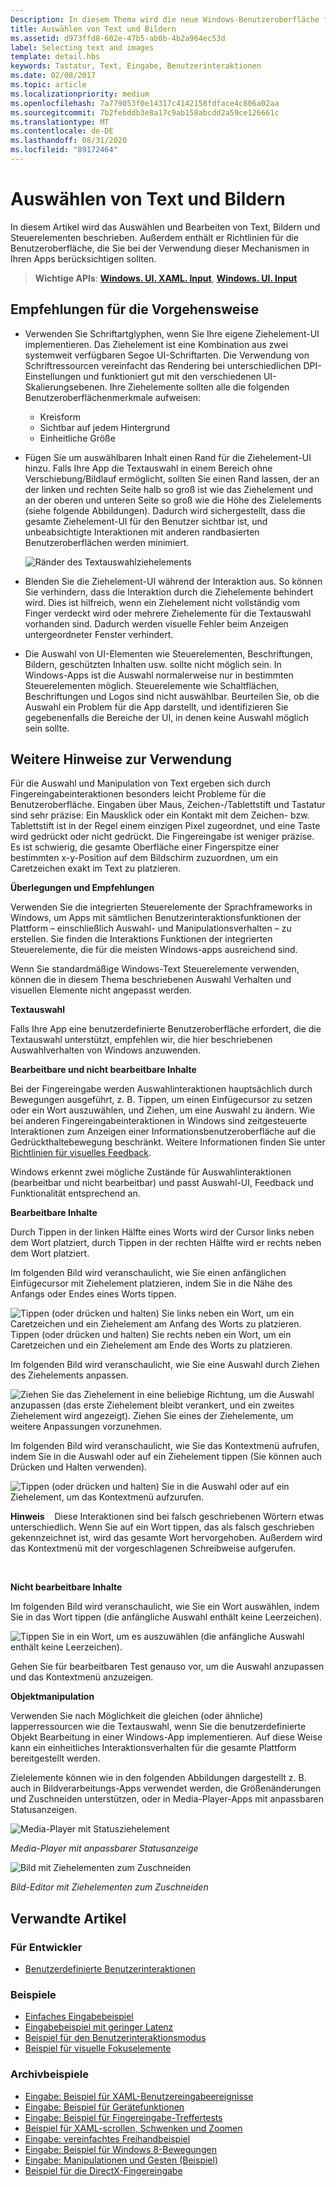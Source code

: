 ```yaml
---
Description: In diesem Thema wird die neue Windows-Benutzeroberfläche für das auswählen und Bearbeiten von Text, Bildern und Steuerelementen beschrieben und Richtlinien zur Benutzeroberfläche bereitstellt, die bei der Verwendung dieser neuen Auswahl-und manipulationsmechanismen in der Windows-App berücksichtigt werden sollten
title: Auswählen von Text und Bildern
ms.assetid: d973ffd8-602e-47b5-ab0b-4b2a964ec53d
label: Selecting text and images
template: detail.hbs
keywords: Tastatur, Text, Eingabe, Benutzerinteraktionen
ms.date: 02/08/2017
ms.topic: article
ms.localizationpriority: medium
ms.openlocfilehash: 7a779053f0e14317c4142158fdface4c806a02aa
ms.sourcegitcommit: 7b2febddb3e8a17c9ab158abcdd2a59ce126661c
ms.translationtype: MT
ms.contentlocale: de-DE
ms.lasthandoff: 08/31/2020
ms.locfileid: "89172464"
---
```

# <a name="selecting-text-and-images"></a>Auswählen von Text und Bildern


In diesem Artikel wird das Auswählen und Bearbeiten von Text, Bildern und Steuerelementen beschrieben. Außerdem enthält er Richtlinien für die Benutzeroberfläche, die Sie bei der Verwendung dieser Mechanismen in Ihren Apps berücksichtigen sollten.

> **Wichtige APIs**: [**Windows. UI. XAML. Input**](/uwp/api/Windows.UI.Xaml.Input), [**Windows. UI. Input**](/uwp/api/Windows.UI.Input)
 


## <a name="dos-and-donts"></a>Empfehlungen für die Vorgehensweise


-   Verwenden Sie Schriftartglyphen, wenn Sie Ihre eigene Ziehelement-UI implementieren. Das Ziehelement ist eine Kombination aus zwei systemweit verfügbaren Segoe UI-Schriftarten. Die Verwendung von Schriftressourcen vereinfacht das Rendering bei unterschiedlichen DPI-Einstellungen und funktioniert gut mit den verschiedenen UI-Skalierungsebenen. Ihre Ziehelemente sollten alle die folgenden Benutzeroberflächenmerkmale aufweisen:

    -   Kreisform
    -   Sichtbar auf jedem Hintergrund
    -   Einheitliche Größe
-   Fügen Sie um auswählbaren Inhalt einen Rand für die Ziehelement-UI hinzu. Falls Ihre App die Textauswahl in einem Bereich ohne Verschiebung/Bildlauf ermöglicht, sollten Sie einen Rand lassen, der an der linken und rechten Seite halb so groß ist wie das Ziehelement und an der oberen und unteren Seite so groß wie die Höhe des Zielelements (siehe folgende Abbildungen). Dadurch wird sichergestellt, dass die gesamte Ziehelement-UI für den Benutzer sichtbar ist, und unbeabsichtigte Interaktionen mit anderen randbasierten Benutzeroberflächen werden minimiert.

    ![Ränder des Textauswahlziehelements](images/textselection-gripper-margins.png)

-   Blenden Sie die Ziehelement-UI während der Interaktion aus. So können Sie verhindern, dass die Interaktion durch die Ziehelemente behindert wird. Dies ist hilfreich, wenn ein Ziehelement nicht vollständig vom Finger verdeckt wird oder mehrere Ziehelemente für die Textauswahl vorhanden sind. Dadurch werden visuelle Fehler beim Anzeigen untergeordneter Fenster verhindert.

-   Die Auswahl von UI-Elementen wie Steuerelementen, Beschriftungen, Bildern, geschützten Inhalten usw. sollte nicht möglich sein. In Windows-Apps ist die Auswahl normalerweise nur in bestimmten Steuerelementen möglich. Steuerelemente wie Schaltflächen, Beschriftungen und Logos sind nicht auswählbar. Beurteilen Sie, ob die Auswahl ein Problem für die App darstellt, und identifizieren Sie gegebenenfalls die Bereiche der UI, in denen keine Auswahl möglich sein sollte. 

## <a name="additional-usage-guidance"></a>Weitere Hinweise zur Verwendung


Für die Auswahl und Manipulation von Text ergeben sich durch Fingereingabeinteraktionen besonders leicht Probleme für die Benutzeroberfläche. Eingaben über Maus, Zeichen-/Tablettstift und Tastatur sind sehr präzise: Ein Mausklick oder ein Kontakt mit dem Zeichen- bzw. Tablettstift ist in der Regel einem einzigen Pixel zugeordnet, und eine Taste wird gedrückt oder nicht gedrückt. Die Fingereingabe ist weniger präzise. Es ist schwierig, die gesamte Oberfläche einer Fingerspitze einer bestimmten x-y-Position auf dem Bildschirm zuzuordnen, um ein Caretzeichen exakt im Text zu platzieren.

**Überlegungen und Empfehlungen**

Verwenden Sie die integrierten Steuerelemente der Sprachframeworks in Windows, um Apps mit sämtlichen Benutzerinteraktionsfunktionen der Plattform – einschließlich Auswahl- und Manipulationsverhalten – zu erstellen. Sie finden die Interaktions Funktionen der integrierten Steuerelemente, die für die meisten Windows-apps ausreichend sind.

Wenn Sie standardmäßige Windows-Text Steuerelemente verwenden, können die in diesem Thema beschriebenen Auswahl Verhalten und visuellen Elemente nicht angepasst werden.

**Textauswahl**

Falls Ihre App eine benutzerdefinierte Benutzeroberfläche erfordert, die die Textauswahl unterstützt, empfehlen wir, die hier beschriebenen Auswahlverhalten von Windows anzuwenden.

**Bearbeitbare und nicht bearbeitbare Inhalte**


Bei der Fingereingabe werden Auswahlinteraktionen hauptsächlich durch Bewegungen ausgeführt, z. B. Tippen, um einen Einfügecursor zu setzen oder ein Wort auszuwählen, und Ziehen, um eine Auswahl zu ändern. Wie bei anderen Fingereingabeinteraktionen in Windows sind zeitgesteuerte Interaktionen zum Anzeigen einer Informationsbenutzeroberfläche auf die Gedrückthaltebewegung beschränkt. Weitere Informationen finden Sie unter [Richtlinien für visuelles Feedback](guidelines-for-visualfeedback.md).

Windows erkennt zwei mögliche Zustände für Auswahlinteraktionen (bearbeitbar und nicht bearbeitbar) und passt Auswahl-UI, Feedback und Funktionalität entsprechend an.

**Bearbeitbare Inhalte**

Durch Tippen in der linken Hälfte eines Worts wird der Cursor links neben dem Wort platziert, durch Tippen in der rechten Hälfte wird er rechts neben dem Wort platziert.

Im folgenden Bild wird veranschaulicht, wie Sie einen anfänglichen Einfügecursor mit Ziehelement platzieren, indem Sie in die Nähe des Anfangs oder Endes eines Worts tippen.

![Tippen (oder drücken und halten) Sie links neben ein Wort, um ein Caretzeichen und ein Ziehelement am Anfang des Worts zu platzieren. Tippen (oder drücken und halten) Sie rechts neben ein Wort, um ein Caretzeichen und ein Ziehelement am Ende des Worts zu platzieren.](images/textselection-place-caret.png)

Im folgenden Bild wird veranschaulicht, wie Sie eine Auswahl durch Ziehen des Ziehelements anpassen.

![Ziehen Sie das Ziehelement in eine beliebige Richtung, um die Auswahl anzupassen (das erste Ziehelement bleibt verankert, und ein zweites Ziehelement wird angezeigt). Ziehen Sie eines der Ziehelemente, um weitere Anpassungen vorzunehmen.](images/adjust-selection.png)

Im folgenden Bild wird veranschaulicht, wie Sie das Kontextmenü aufrufen, indem Sie in die Auswahl oder auf ein Ziehelement tippen (Sie können auch Drücken und Halten verwenden).

![Tippen (oder drücken und halten) Sie in die Auswahl oder auf ein Ziehelement, um das Kontextmenü aufzurufen.](images/textselection-show-context.png)

**Hinweis**    Diese Interaktionen sind bei falsch geschriebenen Wörtern etwas unterschiedlich. Wenn Sie auf ein Wort tippen, das als falsch geschrieben gekennzeichnet ist, wird das gesamte Wort hervorgehoben. Außerdem wird das Kontextmenü mit der vorgeschlagenen Schreibweise aufgerufen.

 

**Nicht bearbeitbare Inhalte**

Im folgenden Bild wird veranschaulicht, wie Sie ein Wort auswählen, indem Sie in das Wort tippen (die anfängliche Auswahl enthält keine Leerzeichen).

![Tippen Sie in ein Wort, um es auszuwählen (die anfängliche Auswahl enthält keine Leerzeichen).](images/select-word.png)

Gehen Sie für bearbeitbaren Test genauso vor, um die Auswahl anzupassen und das Kontextmenü anzuzeigen.

**Objektmanipulation**

Verwenden Sie nach Möglichkeit die gleichen (oder ähnliche) lapperressourcen wie die Textauswahl, wenn Sie die benutzerdefinierte Objekt Bearbeitung in einer Windows-App implementieren. Auf diese Weise kann ein einheitliches Interaktionsverhalten für die gesamte Plattform bereitgestellt werden.

Zielelemente können wie in den folgenden Abbildungen dargestellt z. B. auch in Bildverarbeitungs-Apps verwendet werden, die Größenänderungen und Zuschneiden unterstützen, oder in Media-Player-Apps mit anpassbaren Statusanzeigen.

![Media-Player mit Statusziehelement](images/gripper-mediaplayer.png)

*Media-Player mit anpassbarer Statusanzeige*

![Bild mit Ziehelementen zum Zuschneiden](images/gripper-imagemanip.png)

*Bild-Editor mit Ziehelementen zum Zuschneiden*

## <a name="related-articles"></a>Verwandte Artikel

### <a name="for-developers"></a>Für Entwickler

- [Benutzerdefinierte Benutzerinteraktionen](../layout/index.md)

### <a name="samples"></a>Beispiele

- [Einfaches Eingabebeispiel](https://github.com/Microsoft/Windows-universal-samples/tree/master/Samples/BasicInput)
- [Eingabebeispiel mit geringer Latenz](https://github.com/Microsoft/Windows-universal-samples/tree/master/Samples/LowLatencyInput)
- [Beispiel für den Benutzerinteraktionsmodus](https://github.com/Microsoft/Windows-universal-samples/tree/master/Samples/UserInteractionMode)
- [Beispiel für visuelle Fokuselemente](https://github.com/Microsoft/Windows-universal-samples/tree/master/Samples/XamlFocusVisuals)

### <a name="archive-samples"></a>Archivbeispiele

- [Eingabe: Beispiel für XAML-Benutzereingabeereignisse](https://github.com/microsoftarchive/msdn-code-gallery-microsoft/tree/411c271e537727d737a53fa2cbe99eaecac00cc0/Official%20Windows%20Platform%20Sample/Input%20XAML%20user%20input%20events%20sample)
- [Eingabe: Beispiel für Gerätefunktionen](https://github.com/microsoftarchive/msdn-code-gallery-microsoft/tree/411c271e537727d737a53fa2cbe99eaecac00cc0/Official%20Windows%20Platform%20Sample/Windows%208%20app%20samples/%5BC%23%5D-Windows%208%20app%20samples/C%23/Windows%208%20app%20samples/Input%20Device%20capabilities%20sample%20(Windows%208))
- [Eingabe: Beispiel für Fingereingabe-Treffertests](https://github.com/microsoftarchive/msdn-code-gallery-microsoft/tree/411c271e537727d737a53fa2cbe99eaecac00cc0/Official%20Windows%20Platform%20Sample/Windows%208%20desktop%20samples/%5BC%2B%2B%5D-Windows%208%20desktop%20samples/C%2B%2B/Windows%208%20desktop%20samples/Input%20Touch%20hit%20testing%20sample)
- [Beispiel für XAML-scrollen, Schwenken und Zoomen](https://github.com/microsoftarchive/msdn-code-gallery-microsoft/tree/411c271e537727d737a53fa2cbe99eaecac00cc0/Official%20Windows%20Platform%20Sample/Universal%20Windows%20app%20samples/111487-Universal%20Windows%20app%20samples/XAML%20scrolling%2C%20panning%2C%20and%20zooming%20sample)
- [Eingabe: vereinfachtes Freihandbeispiel](https://github.com/microsoftarchive/msdn-code-gallery-microsoft/tree/411c271e537727d737a53fa2cbe99eaecac00cc0/Official%20Windows%20Platform%20Sample/Input%20Simplified%20ink%20sample)
- [Eingabe: Beispiel für Windows 8-Bewegungen](/samples/browse/?redirectedfrom=MSDN-samples)
- [Eingabe: Manipulationen und Gesten (Beispiel)](https://github.com/microsoftarchive/msdn-code-gallery-microsoft/tree/411c271e537727d737a53fa2cbe99eaecac00cc0/Official%20Windows%20Platform%20Sample/Input%20Gestures%20and%20manipulations%20with%20GestureRecognizer)
- [Beispiel für die DirectX-Fingereingabe](https://github.com/microsoftarchive/msdn-code-gallery-microsoft/tree/411c271e537727d737a53fa2cbe99eaecac00cc0/Official%20Windows%20Platform%20Sample/Windows%208%20app%20samples/%5BC%2B%2B%5D-Windows%208%20app%20samples/C%2B%2B/Windows%208%20app%20samples/DirectX%20touch%20input%20sample%20(Windows%208))